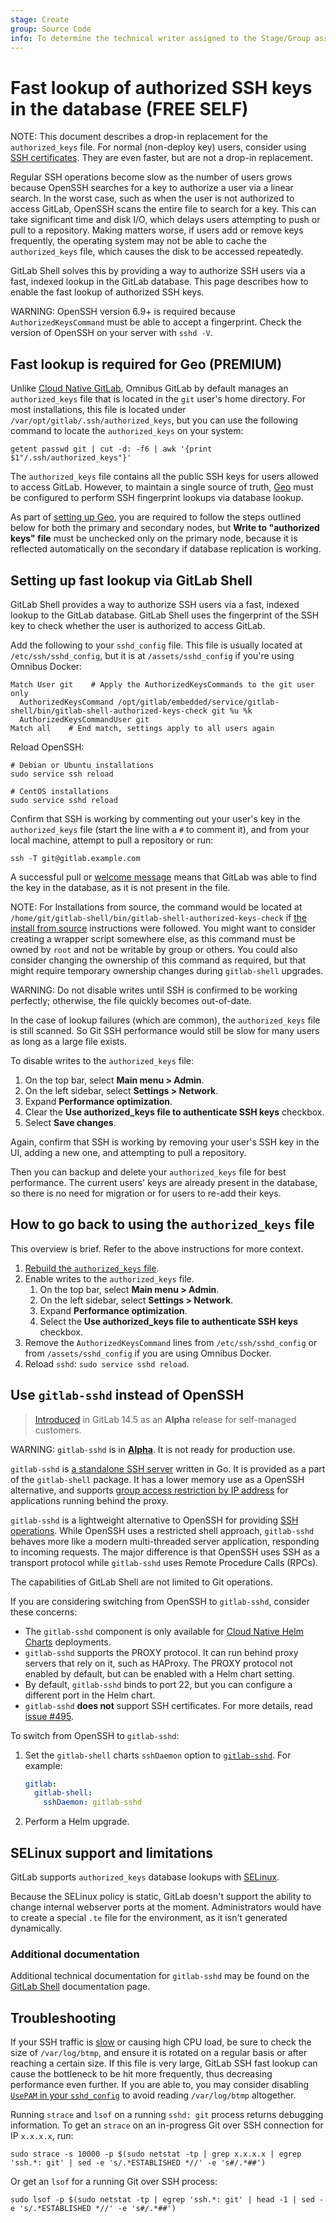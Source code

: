 ```yaml
---
stage: Create
group: Source Code
info: To determine the technical writer assigned to the Stage/Group associated with this page, see https://about.gitlab.com/handbook/product/ux/technical-writing/#assignments
---
```


# Fast lookup of authorized SSH keys in the database **(FREE SELF)**

NOTE:
This document describes a drop-in replacement for the
`authorized_keys` file. For normal (non-deploy key) users, consider using
[SSH certificates](ssh_certificates.md). They are even faster, but are not a
drop-in replacement.

Regular SSH operations become slow as the number of users grows because OpenSSH
searches for a key to authorize a user via a linear search. In the worst case,
such as when the user is not authorized to access GitLab, OpenSSH scans the
entire file to search for a key. This can take significant time and disk I/O,
which delays users attempting to push or pull to a repository. Making
matters worse, if users add or remove keys frequently, the operating system may
not be able to cache the `authorized_keys` file, which causes the disk to be
accessed repeatedly.

GitLab Shell solves this by providing a way to authorize SSH users via a fast,
indexed lookup in the GitLab database. This page describes how to enable the fast
lookup of authorized SSH keys.

WARNING:
OpenSSH version 6.9+ is required because `AuthorizedKeysCommand` must be
able to accept a fingerprint. Check the version of OpenSSH on your server with `sshd -V`.

## Fast lookup is required for Geo **(PREMIUM)**

Unlike [Cloud Native GitLab](https://docs.gitlab.com/charts/), Omnibus GitLab by default
manages an `authorized_keys` file that is located in the
`git` user's home directory. For most installations, this file is located under
`/var/opt/gitlab/.ssh/authorized_keys`, but you can use the following command to
locate the `authorized_keys` on your system:

```shell
getent passwd git | cut -d: -f6 | awk '{print $1"/.ssh/authorized_keys"}'
```

The `authorized_keys` file contains all the public SSH keys for users allowed to access GitLab. However, to maintain a
single source of truth, [Geo](../geo/index.md) must be configured to perform SSH fingerprint
lookups via database lookup.

As part of [setting up Geo](../geo/index.md#setup-instructions),
you are required to follow the steps outlined below for both the primary and
secondary nodes, but **Write to "authorized keys" file**
must be unchecked only on the primary node, because it is reflected
automatically on the secondary if database replication is working.

## Setting up fast lookup via GitLab Shell

GitLab Shell provides a way to authorize SSH users via a fast, indexed lookup
to the GitLab database. GitLab Shell uses the fingerprint of the SSH key to
check whether the user is authorized to access GitLab.

Add the following to your `sshd_config` file. This file is usually located at
`/etc/ssh/sshd_config`, but it is at `/assets/sshd_config` if you're using
Omnibus Docker:

```plaintext
Match User git    # Apply the AuthorizedKeysCommands to the git user only
  AuthorizedKeysCommand /opt/gitlab/embedded/service/gitlab-shell/bin/gitlab-shell-authorized-keys-check git %u %k
  AuthorizedKeysCommandUser git
Match all    # End match, settings apply to all users again
```

Reload OpenSSH:

```shell
# Debian or Ubuntu installations
sudo service ssh reload

# CentOS installations
sudo service sshd reload
```

Confirm that SSH is working by commenting out your user's key in the `authorized_keys`
file (start the line with a `#` to comment it), and from your local machine, attempt to pull a repository or run:

```shell
ssh -T git@gitlab.example.com
```

A successful pull or [welcome message](../../user/ssh.md#verify-that-you-can-connect)
means that GitLab was able to find the key in the database,
as it is not present in the file.

NOTE:
For Installations from source, the command would be located at
`/home/git/gitlab-shell/bin/gitlab-shell-authorized-keys-check` if [the install from source](../../install/installation.md#install-gitlab-shell) instructions were followed.
You might want to consider creating a wrapper script somewhere else, as this command must be
owned by `root` and not be writable by group or others. You could also consider changing the ownership of this command
as required, but that might require temporary ownership changes during `gitlab-shell` upgrades.

WARNING:
Do not disable writes until SSH is confirmed to be working
perfectly; otherwise, the file quickly becomes out-of-date.

In the case of lookup failures (which are common), the `authorized_keys`
file is still scanned. So Git SSH performance would still be slow for many
users as long as a large file exists.

To disable writes to the `authorized_keys` file:

1. On the top bar, select **Main menu > Admin**.
1. On the left sidebar, select **Settings > Network**.
1. Expand **Performance optimization**.
1. Clear the **Use authorized_keys file to authenticate SSH keys** checkbox.
1. Select **Save changes**.

Again, confirm that SSH is working by removing your user's SSH key in the UI,
adding a new one, and attempting to pull a repository.

Then you can backup and delete your `authorized_keys` file for best performance.
The current users' keys are already present in the database, so there is no need for migration
or for users to re-add their keys.

## How to go back to using the `authorized_keys` file

This overview is brief. Refer to the above instructions for more context.

1. [Rebuild the `authorized_keys` file](../raketasks/maintenance.md#rebuild-authorized_keys-file).
1. Enable writes to the `authorized_keys` file.
   1. On the top bar, select **Main menu > Admin**.
   1. On the left sidebar, select **Settings > Network**.
   1. Expand **Performance optimization**.
   1. Select the **Use authorized_keys file to authenticate SSH keys** checkbox.
1. Remove the `AuthorizedKeysCommand` lines from `/etc/ssh/sshd_config` or from `/assets/sshd_config` if you are using Omnibus Docker.
1. Reload `sshd`: `sudo service sshd reload`.

## Use `gitlab-sshd` instead of OpenSSH

> [Introduced](https://gitlab.com/gitlab-org/gitlab/-/issues/299109) in GitLab 14.5 as an **Alpha** release for self-managed customers.

WARNING:
`gitlab-sshd` is in [**Alpha**](../../policy/alpha-beta-support.md#alpha-features).
It is not ready for production use.

`gitlab-sshd` is [a standalone SSH server](https://gitlab.com/gitlab-org/gitlab-shell/-/tree/main/internal/sshd)
written in Go. It is provided as a part of the `gitlab-shell` package. It has a lower memory
use as a OpenSSH alternative, and supports
[group access restriction by IP address](../../user/group/index.md) for applications
running behind the proxy.

`gitlab-sshd` is a lightweight alternative to OpenSSH for providing
[SSH operations](https://gitlab.com/gitlab-org/gitlab-shell/-/blob/71a7f34a476f778e62f8fe7a453d632d395eaf8f/doc/features.md).
While OpenSSH uses a restricted shell approach, `gitlab-sshd` behaves more like a
modern multi-threaded server application, responding to incoming requests. The major
difference is that OpenSSH uses SSH as a transport protocol while `gitlab-sshd` uses Remote Procedure Calls (RPCs).

The capabilities of GitLab Shell are not limited to Git operations.

If you are considering switching from OpenSSH to `gitlab-sshd`, consider these concerns:

- The `gitlab-sshd` component is only available for
  [Cloud Native Helm Charts](https://docs.gitlab.com/charts/) deployments.
- `gitlab-sshd` supports the PROXY protocol. It can run behind proxy servers that rely
  on it, such as HAProxy. The PROXY protocol not enabled by default, but can be enabled with a Helm chart setting.
- By default, `gitlab-sshd` binds to port 22, but you can configure a different port in the Helm chart.
- `gitlab-sshd` **does not** support SSH certificates. For more details, read
  [issue #495](https://gitlab.com/gitlab-org/gitlab-shell/-/issues/495).

To switch from OpenSSH to `gitlab-sshd`:

1. Set the `gitlab-shell` charts `sshDaemon` option to
   [`gitlab-sshd`](https://docs.gitlab.com/charts/charts/gitlab/gitlab-shell/index.html#installation-command-line-options).
   For example:

   ```yaml
   gitlab:
     gitlab-shell:
       sshDaemon: gitlab-sshd
   ```

1. Perform a Helm upgrade.

## SELinux support and limitations

GitLab supports `authorized_keys` database lookups with [SELinux](https://en.wikipedia.org/wiki/Security-Enhanced_Linux).

Because the SELinux policy is static, GitLab doesn't support the ability to change
internal webserver ports at the moment. Administrators would have to create a special `.te`
file for the environment, as it isn't generated dynamically.

### Additional documentation

Additional technical documentation for `gitlab-sshd` may be found on the [GitLab Shell](https://gitlab.com/gitlab-org/gitlab-shell/-/blob/main/README.md) documentation page.

## Troubleshooting

If your SSH traffic is [slow](https://github.com/linux-pam/linux-pam/issues/270)
or causing high CPU load, be sure to check the size of `/var/log/btmp`, and ensure it is rotated on a regular basis or after reaching a certain size.
If this file is very large, GitLab SSH fast lookup can cause the bottleneck to be hit more frequently, thus decreasing performance even further.
If you are able to, you may consider disabling [`UsePAM` in your `sshd_config`](https://linux.die.net/man/5/sshd_config) to avoid reading `/var/log/btmp` altogether.

Running `strace` and `lsof` on a running `sshd: git` process returns debugging information.
To get an `strace` on an in-progress Git over SSH connection for IP `x.x.x.x`, run:

```plaintext
sudo strace -s 10000 -p $(sudo netstat -tp | grep x.x.x.x | egrep 'ssh.*: git' | sed -e 's/.*ESTABLISHED *//' -e 's#/.*##')
```

Or get an `lsof` for a running Git over SSH process:

```plaintext
sudo lsof -p $(sudo netstat -tp | egrep 'ssh.*: git' | head -1 | sed -e 's/.*ESTABLISHED *//' -e 's#/.*##')
```
